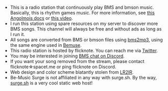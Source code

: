 * This is a radio station that continuously play BMS and bmson music. Basically, this is rhythm games music. For more information, see [this Angolmois docs](https://github.com/lifthrasiir/angolmois/wiki/What-is-BMS%3F) or [this video](https://www.youtube.com/watch?v=Guv1vRAKanY).
* I run this station using spare resources on my server to discover more BMS songs. This channel will always be free and without ads as long as I run it.
* All songs are converted from BMS or bmson files using [bms2mp3](https://github.com/bemusic/bms2mp3), using the same engine used in [Bemuse](https://bemuse.ninja/).
* This radio station is hosted by flicknote. You can reach me via [Twitter](https://twitter.com/bemusegame).
* You may be interested in joining [BMS chat on Discord](https://discord.gg/0lUN07Rj1O8zv5Y5).
* If you want your song removed from the stream, please contact flicknote☆spacet.me or ping flicknote on Discord.
* Web design and color scheme blatantly stolen from [LR2IR](http://www.dream-pro.info/~lavalse/LR2IR/search.cgi).
* Be-Music Surge is not affiliated in any way with surge.sh. By the way, [surge.sh](https://surge.sh/) is a very cool static web host!
